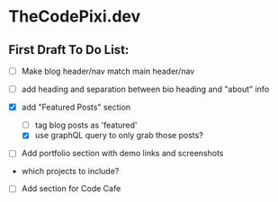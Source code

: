 # TheCodePixi.dev

## First Draft To Do List:

- [ ] Make blog header/nav match main header/nav

- [ ] add heading and separation between bio heading and "about" info

- [x] add "Featured Posts" section

  - [ ] tag blog posts as 'featured'
  - [x] use graphQL query to only grab those posts?

- [ ] Add portfolio section with demo links and screenshots

- which projects to include?

- [ ] Add section for Code Cafe
